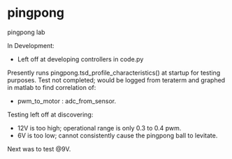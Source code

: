 # pingpong
 pingpong lab

In Development:
- Left off at developing controllers in code.py

Presently runs pingpong.tsd_profile_characteristics() at startup for testing purposes.
Test not completed; would be logged from teraterm and graphed in matlab to find correlation of:
- pwm_to_motor : adc_from_sensor.

Testing left off at discovering:
- 12V is too high; operational range is only 0.3 to 0.4 pwm.
- 6V is too low; cannot consistently cause the pingpong ball to levitate.

Next was to test @9V.

